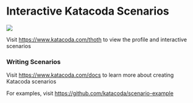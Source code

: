 # Interactive Katacoda Scenarios

[![](http://shields.katacoda.com/katacoda/thoth/count.svg)](https://www.katacoda.com/thoth "Get your profile on Katacoda.com")

Visit https://www.katacoda.com/thoth to view the profile and interactive scenarios

### Writing Scenarios
Visit https://www.katacoda.com/docs to learn more about creating Katacoda scenarios

For examples, visit https://github.com/katacoda/scenario-example
